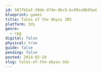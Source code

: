 ```yaml
---
id: 587fb5af-39de-474e-8bc5-bc89ce0b95ed
blueprint: games
title: Tales of the Abyss 3DS
platform: 3ds
genre:
  - rpg
digital: false
physical: true
guide: false
pending: false
posted: 2014-02-10
slug: tales-of-the-abyss-3ds
---
```

